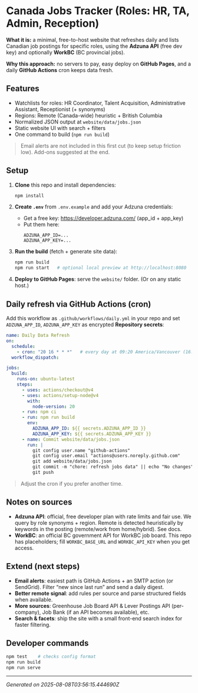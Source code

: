 # Canada Jobs Tracker (Roles: HR, TA, Admin, Reception)

**What it is:** a minimal, free-to-host website that refreshes daily and lists Canadian job postings for specific roles, using the **Adzuna API** (free dev key) and optionally **WorkBC** (BC provincial jobs).

**Why this approach:** no servers to pay, easy deploy on **GitHub Pages**, and a daily **GitHub Actions** cron keeps data fresh.

## Features
- Watchlists for roles: HR Coordinator, Talent Acquisition, Administrative Assistant, Receptionist (+ synonyms)
- Regions: Remote (Canada-wide) heuristic + British Columbia
- Normalized JSON output at `website/data/jobs.json`
- Static website UI with search + filters
- One command to build (`npm run build`)

> Email alerts are not included in this first cut (to keep setup friction low). Add-ons suggested at the end.

## Setup
1. **Clone** this repo and install dependencies:
   ```bash
   npm install
   ```

2. **Create `.env`** from `.env.example` and add your Adzuna credentials:
   - Get a free key: https://developer.adzuna.com/ (app_id + app_key)
   - Put them here:
     ```env
     ADZUNA_APP_ID=...
     ADZUNA_APP_KEY=...
     ```

3. **Run the build** (fetch + generate site data):
   ```bash
   npm run build
   npm run start   # optional local preview at http://localhost:8080
   ```

4. **Deploy to GitHub Pages**: serve the `website/` folder. (Or on any static host.)

## Daily refresh via GitHub Actions (cron)
Add this workflow as `.github/workflows/daily.yml` in your repo and set `ADZUNA_APP_ID`, `ADZUNA_APP_KEY` as encrypted **Repository secrets**:

```yaml
name: Daily Data Refresh
on:
  schedule:
    - cron: "20 16 * * *"   # every day at 09:20 America/Vancouver (16:20 UTC)
  workflow_dispatch:

jobs:
  build:
    runs-on: ubuntu-latest
    steps:
      - uses: actions/checkout@v4
      - uses: actions/setup-node@v4
        with:
          node-version: 20
      - run: npm ci
      - run: npm run build
        env:
          ADZUNA_APP_ID: ${{ secrets.ADZUNA_APP_ID }}
          ADZUNA_APP_KEY: ${{ secrets.ADZUNA_APP_KEY }}
      - name: Commit website/data/jobs.json
        run: |
          git config user.name "github-actions"
          git config user.email "actions@users.noreply.github.com"
          git add website/data/jobs.json
          git commit -m "chore: refresh jobs data" || echo "No changes"
          git push
```

> Adjust the cron if you prefer another time.

## Notes on sources
- **Adzuna API**: official, free developer plan with rate limits and fair use. We query by role synonyms + region. Remote is detected heuristically by keywords in the posting (remote/work from home/hybrid). See docs. 
- **WorkBC**: an official BC government API for WorkBC job board. This repo has placeholders; fill `WORKBC_BASE_URL` and `WORKBC_API_KEY` when you get access. 

## Extend (next steps)
- **Email alerts**: easiest path is GitHub Actions + an SMTP action (or SendGrid). Filter “new since last run” and send a daily digest.
- **Better remote signal**: add rules per source and parse structured fields when available.
- **More sources**: Greenhouse Job Board API & Lever Postings API (per-company), Job Bank (if an API becomes available), etc.
- **Search & facets**: ship the site with a small front-end search index for faster filtering.

## Developer commands
```bash
npm test    # checks config format
npm run build
npm run serve
```

---

*Generated on 2025-08-08T03:56:15.444690Z*
